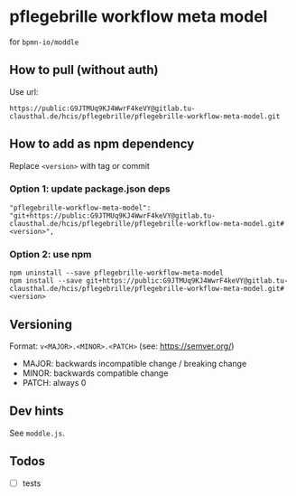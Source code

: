 # pflegebrille workflow meta model

for `bpmn-io/moddle`

## How to pull (without auth)

Use url:

`https://public:G9JTMUq9KJ4WwrF4keVY@gitlab.tu-clausthal.de/hcis/pflegebrille/pflegebrille-workflow-meta-model.git`

## How to add as npm dependency

Replace `<version>` with tag or commit

### Option 1: update package.json deps

```
"pflegebrille-workflow-meta-model": "git+https://public:G9JTMUq9KJ4WwrF4keVY@gitlab.tu-clausthal.de/hcis/pflegebrille/pflegebrille-workflow-meta-model.git#<version>",
```

### Option 2: use npm

```
npm uninstall --save pflegebrille-workflow-meta-model
npm install --save git+https://public:G9JTMUq9KJ4WwrF4keVY@gitlab.tu-clausthal.de/hcis/pflegebrille/pflegebrille-workflow-meta-model.git#<version>
```

## Versioning

Format: `v<MAJOR>.<MINOR>.<PATCH>` (see: https://semver.org/)
 
* MAJOR: backwards incompatible change / breaking change
* MINOR: backwards compatible change
* PATCH: always 0

## Dev hints

See `moddle.js`.

## Todos

* [ ] tests